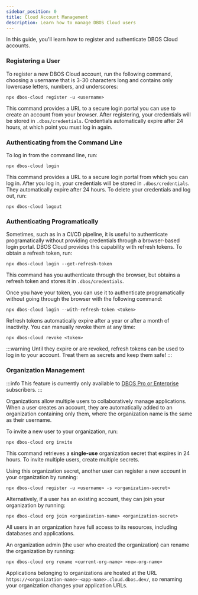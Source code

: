 ```yaml
---
sidebar_position: 0
title: Cloud Account Management
description: Learn how to manage DBOS Cloud users
---
```


In this guide, you'll learn how to register and authenticate DBOS Cloud accounts.

### Registering a User

To register a new DBOS Cloud account, run the following command, choosing a username that is 3-30 characters long and contains only lowercase letters, numbers, and underscores:

```
npx dbos-cloud register -u <username>
```

This command provides a URL to a secure login portal you can use to create an account from your browser.
After registering, your credentials will be stored in `.dbos/credentials`.
Credentials automatically expire after 24 hours, at which point you must log in again.

### Authenticating from the Command Line

To log in from the command line, run:

```
npx dbos-cloud login
```

This command provides a URL to a secure login portal from which you can log in.
After you log in, your credentials will be stored in `.dbos/credentials`.
They automatically expire after 24 hours.
To delete your credentials and log out, run:

```
npx dbos-cloud logout
```

### Authenticating Programatically

Sometimes, such as in a CI/CD pipeline, it is useful to authenticate programatically without providing credentials through a browser-based login portal.
DBOS Cloud provides this capability with refresh tokens.
To obtain a refresh token, run:

```
npx dbos-cloud login --get-refresh-token
```

This command has you authenticate through the browser, but obtains a refresh token and stores it in `.dbos/credentials`.

Once you have your token, you can use it to authenticate programatically without going through the browser with the following command:

```
npx dbos-cloud login --with-refresh-token <token>
```

Refresh tokens automatically expire after a year or after a month of inactivity.
You can manually revoke them at any time:

```
npx dbos-cloud revoke <token>
```

:::warning
Until they expire or are revoked, refresh tokens can be used to log in to your account.
Treat them as secrets and keep them safe!
:::


### Organization Management

:::info
This feature is currently only available to [DBOS Pro or Enterprise](https://www.dbos.dev/pricing) subscribers.
:::

Organizations allow multiple users to collaboratively manage applications.
When a user creates an account, they are automatically added to an organization containing only them, where the organization name is the same as their username.

To invite a new user to your organization, run:

```
npx dbos-cloud org invite
```

This command retrieves a **single-use** organization secret that expires in 24 hours. To invite multiple users, create multiple secrets.

Using this organization secret, another user can register a new account in your organization by running:

```
npx dbos-cloud register -u <username> -s <organization-secret>
```

Alternatively, if a user has an existing account, they can join your organization by running:

```
npx dbos-cloud org join <organization-name> <organization-secret>
```

All users in an organization have full access to its resources, including databases and applications.

An organization admin (the user who created the organization) can rename the organization by running:

```
npx dbos-cloud org rename <current-org-name> <new-org-name>
```

Applications belonging to organizations are hosted at the URL `https://<organization-name>-<app-name>.cloud.dbos.dev/`, so renaming your organization changes your application URLs.
